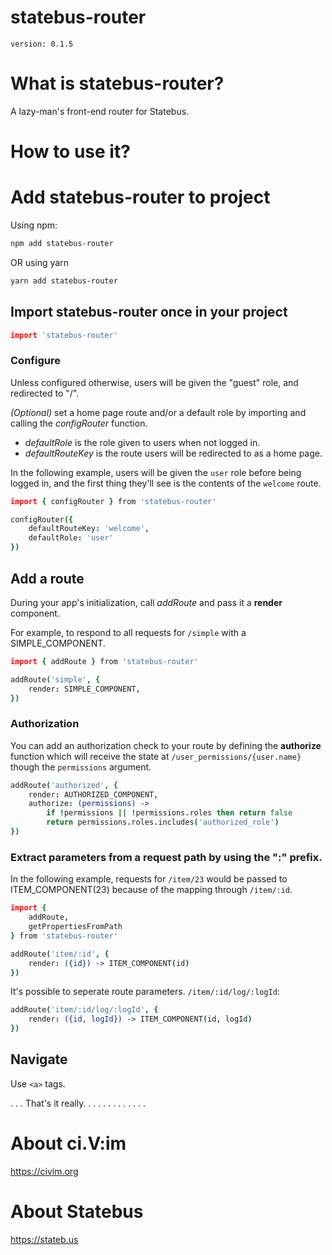 # statebus-router
`version: 0.1.5`

# What is statebus-router?
A lazy-man's front-end router for Statebus. 

# How to use it?
# Add statebus-router to project
Using npm:
```bash
npm add statebus-router
```

OR using yarn

```bash
yarn add statebus-router
```

## Import statebus-router once in your project
```coffee
import 'statebus-router'
```


### Configure
Unless configured otherwise, users will be given the "guest" role, and redirected to "/".

*(Optional)* set a home page route and/or a default role by importing and calling the _configRouter_ function.

- _defaultRole_ is the role given to users when not logged in.
- _defaultRouteKey_ is the route users will be redirected to as a home page.

In the following example, users will be given the `user` role before being logged in, and the first thing they'll see is the contents of the `welcome` route.


```coffee
import { configRouter } from 'statebus-router'

configRouter({
    defaultRouteKey: 'welcome',
    defaultRole: 'user'
})
```

## Add a route 
During your app's initialization, call _addRoute_ and pass it a **render** component.

For example, to respond to all requests for `/simple` with a SIMPLE_COMPONENT.

```coffee
import { addRoute } from 'statebus-router'

addRoute('simple', {
    render: SIMPLE_COMPONENT,
}) 
```

### Authorization
You can add an authorization check to your route by defining the **authorize** function which will receive the state at `/user_permissions/{user.name}` though the `permissions` argument.

```coffee
addRoute('authorized', {
    render: AUTHORIZED_COMPONENT,
    authorize: (permissions) ->
        if !permissions || !permissions.roles then return false
        return permissions.roles.includes('authorized_role')
})
```

### Extract parameters from a request path by using the ":" prefix.

In the following example, requests for `/item/23` would be passed to ITEM_COMPONENT(23) because of the mapping through `/item/:id`.

```coffee
import { 
    addRoute, 
    getPropertiesFromPath
} from 'statebus-router'

addRoute('item/:id', {
    render: ({id}) -> ITEM_COMPONENT(id)
})
```

It's possible to seperate route parameters.  `/item/:id/log/:logId`:

```coffee
addRoute('item/:id/log/:logId', {
    render: ({id, logId}) -> ITEM_COMPONENT(id, logId)
})
```

## Navigate
Use `<a>` tags.

.
.
.
That's it really.
.
.
.
.
.
.
.
.
.
.
.
.

# About ci.V:im
https://civim.org

# About Statebus
https://stateb.us
